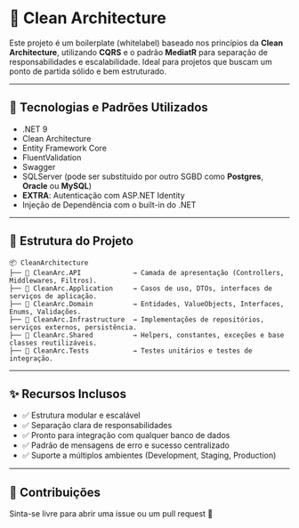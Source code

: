 
# 🧱 Clean Architecture

Este projeto é um boilerplate (whitelabel) baseado nos princípios da **Clean Architecture**, utilizando **CQRS** e o padrão **MediatR** para separação de responsabilidades e escalabilidade. Ideal para projetos que buscam um ponto de partida sólido e bem estruturado.

---

## 🚀 Tecnologias e Padrões Utilizados

- .NET 9
- Clean Architecture
- Entity Framework Core
- FluentValidation
- Swagger
- SQLServer (pode ser substituído por outro SGBD como **Postgres**, **Oracle** ou **MySQL**)
- **EXTRA**: Autenticação com ASP.NET Identity
- Injeção de Dependência com o built-in do .NET

---

## 📁 Estrutura do Projeto

```
📦 CleanArchitecture
├── 📂 CleanArc.API             → Camada de apresentação (Controllers, Middlewares, Filtros).
├── 📂 CleanArc.Application     → Casos de uso, DTOs, interfaces de serviços de aplicação.
├── 📂 CleanArc.Domain          → Entidades, ValueObjects, Interfaces, Enums, Validações.
├── 📂 CleanArc.Infrastructure  → Implementações de repositórios, serviços externos, persistência.
├── 📂 CleanArc.Shared          → Helpers, constantes, exceções e base classes reutilizáveis.
├── 📂 CleanArc.Tests           → Testes unitários e testes de integração.
```

---

## ✨ Recursos Inclusos

- ✅ Estrutura modular e escalável
- ✅ Separação clara de responsabilidades
- ✅ Pronto para integração com qualquer banco de dados
- ✅ Padrão de mensagens de erro e sucesso centralizado
- ✅ Suporte a múltiplos ambientes (Development, Staging, Production)

---

## 🤝 Contribuições

Sinta-se livre para abrir uma issue ou um pull request 🙏


